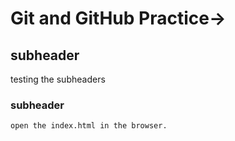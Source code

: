 # Git and GitHub Practice->

## subheader 
testing the subheaders
 ### subheader  
    open the index.html in the browser.